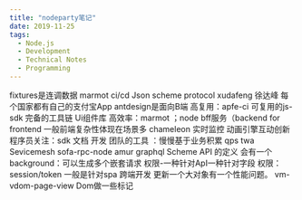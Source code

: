 ```yaml
---
title: "nodeparty笔记"
date: 2019-11-25
tags:
  - Node.js
  - Development
  - Technical Notes
  - Programming
---
```


fixtures是连调数据
marmot ci/cd
Json scheme protocol
xudafeng 
徐达峰
每个国家都有自己的支付宝App
antdesign是面向B端
高复用：apfe-ci  可复用的js-sdk  完备的工具链 Ui组件库
高效率：marmot  ；node bff服务（backend for frontend
一般前端复杂性体现在场景多
chameleon 实时监控
动画引擎互动创新
程序员关注：sdk 文档 开发
团队的工具 ：慢慢基于业务积累
qps
twa
Sevicemesh 
sofa-rpc-node 
amur graphql 
Scheme API 的定义
会有一个background：可以生成多个嵌套请求
权限-一种针对ApI一种针对字段
权限：session/token 一般是针对spa
跨端开发
更新一个大对象有一个性能问题。
vm-vdom-page-view
Dom做一些标记
